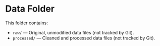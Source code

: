 # Data Folder

This folder contains:

- `raw/` — Original, unmodified data files (not tracked by Git).
- `processed/` — Cleaned and processed data files (not tracked by Git).

